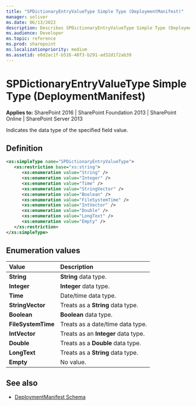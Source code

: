 ```yaml
---
title: "SPDictionaryEntryValueType Simple Type (DeploymentManifest)"
manager: soliver
ms.date: 06/13/2022
description: Describes SPDictionaryEntryValueType Simple Type (DeploymentManifest) and includes information on elements and attributes.
ms.audience: Developer
ms.topic: reference
ms.prod: sharepoint
ms.localizationpriority: medium
ms.assetid: e0d2ac1f-b516-48f3-b291-ad32d1f2ab39
---
```


# SPDictionaryEntryValueType Simple Type (DeploymentManifest)

**Applies to:** SharePoint 2016 | SharePoint Foundation 2013 | SharePoint Online | SharePoint Server 2013 
  
Indicates the data type of the specified field value.

## Definition

```XML
<xs:simpleType name="SPDictionaryEntryValueType">
   <xs:restriction base="xs:string">
      <xs:enumeration value="String" />
      <xs:enumeration value="Integer" />
      <xs:enumeration value="Time" />
      <xs:enumeration value="StringVector" />
      <xs:enumeration value="Boolean" />
      <xs:enumeration value="FileSystemTime" />
      <xs:enumeration value="IntVector" />
      <xs:enumeration value="Double" />
      <xs:enumeration value="LongText" />
      <xs:enumeration value="Empty" />
   </xs:restriction>
</xs:simpleType>

```

## Enumeration values

|**Value**|**Description**|
|:-----|:-----|
|**String** <br/> |**String** data type.  <br/> |
|**Integer** <br/> |**Integer** data type.  <br/> |
|**Time** <br/> |Date/time data type.  <br/> |
|**StringVector** <br/> |Treats as a **String** data type.  <br/> |
|**Boolean** <br/> |**Boolean** data type.  <br/> |
|**FileSystemTime** <br/> |Treats as a date/time data type.  <br/> |
|**IntVector** <br/> |Treats as an **Integer** data type.  <br/> |
|**Double** <br/> |Treats as a **Double** data type.  <br/> |
|**LongText** <br/> |Treats as a **String** data type.  <br/> |
|**Empty** <br/> |No value.  <br/> |
   
## See also

- [DeploymentManifest Schema](deploymentmanifest-schema.md)

